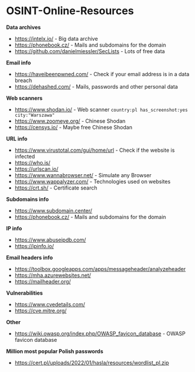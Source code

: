 # OSINT-Online-Resources
<strong>Data archives</strong>
- https://intelx.io/ - Big data archive
- https://phonebook.cz/ - Mails and subdomains for the domain
- https://github.com/danielmiessler/SecLists - Lots of free data

<strong>Email info</strong>
- https://haveibeenpwned.com/ - Check if your email address is in a data breach
- https://dehashed.com/ - Mails, passwords and other personal data

<strong>Web scanners</strong>
- https://www.shodan.io/ - Web scanner <code>country:pl has_screenshot:yes city:"Warszawa"</code>
- https://www.zoomeye.org/ - Chinese Shodan
- https://censys.io/ - Maybe free Chinese Shodan

<strong>URL info</strong>
- https://www.virustotal.com/gui/home/url - Check if the website is infected
- https://who.is/
- https://urlscan.io/
- https://www.wannabrowser.net/ - Simulate any Browser
- https://www.wappalyzer.com/ - Technologies used on websites
- https://crt.sh/ - Certificate search

<strong>Subdomains info</strong>
- https://www.subdomain.center/
- https://phonebook.cz/ - Mails and subdomains for the domain

<strong>IP info</strong>
- https://www.abuseipdb.com/
- https://ipinfo.io/

<strong>Email headers info</strong>
- https://toolbox.googleapps.com/apps/messageheader/analyzeheader
- https://mha.azurewebsites.net/
- https://mailheader.org/

<strong>Vulnerabilities</strong>
- https://www.cvedetails.com/
- https://cve.mitre.org/

<strong>Other</strong>
- https://wiki.owasp.org/index.php/OWASP_favicon_database - OWASP favicon database

<strong>Million most popular Polish passwords</strong>
- https://cert.pl/uploads/2022/01/hasla/resources/wordlist_pl.zip
